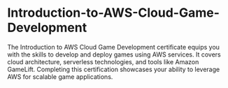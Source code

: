 # Introduction-to-AWS-Cloud-Game-Development
The Introduction to AWS Cloud Game Development certificate equips you with the skills to develop and deploy games using AWS services. It covers cloud architecture, serverless technologies, and tools like Amazon GameLift. Completing this certification showcases your ability to leverage AWS for scalable game applications.
